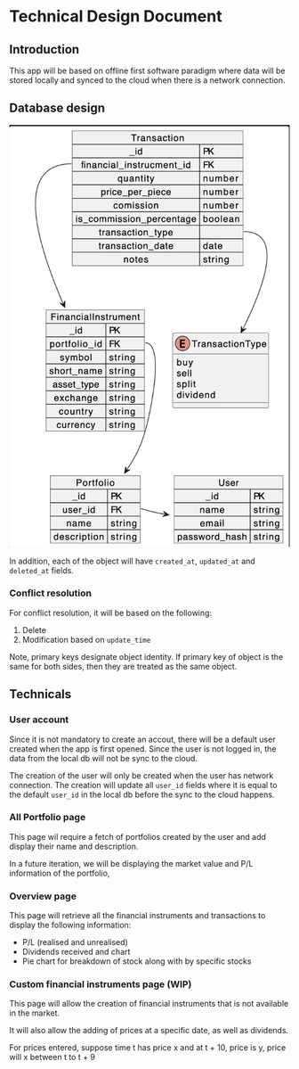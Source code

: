 # Technical Design Document

## Introduction
This app will be based on offline first software paradigm where data will be stored locally and synced to the cloud when there is a network connection. 

## Database design 
![db design](schema.png)

In addition, each of the object will have `created_at`, `updated_at` and `deleted_at` fields.

### Conflict resolution
For conflict resolution, it will be based on the following:
1) Delete
2) Modification based on `update_time`

Note, primary keys designate object identity. If primary key of object is the same for both sides, then they are treated as the same object.

## Technicals

### User account
Since it is not mandatory to create an accout, there will be a default user created when the app is first opened. Since the user is not logged in, the data from the local db will not be sync to the cloud.

The creation of the user will only be created when the user has network connection. The creation will update all `user_id` fields where it is equal to the default `user_id` in the local db before the sync to the cloud happens.

### All Portfolio page
This page wil require a fetch of portfolios created by the user and add display their name and description. 

In a future iteration, we will be displaying the market value and P/L information of the portfolio, 

### Overview page
This page will retrieve all the financial instruments and transactions to display the following information:
* P/L (realised and unrealised)
* Dividends received and chart
* Pie chart for breakdown of stock along with by specific stocks


### Custom financial instruments page (WIP)
This page will allow the creation of financial instruments that is not available in the market.

It will also allow the adding of prices at a specific date, as well as dividends.

For prices entered, suppose time t has price x and at t + 10, price is y,  price will x between t to t + 9